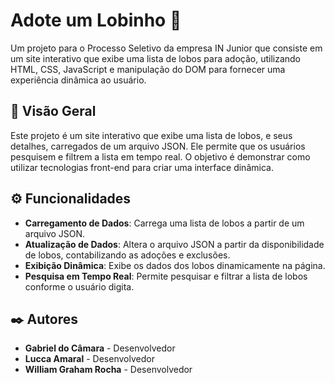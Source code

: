 # Adote um Lobinho 🐺

Um projeto para o Processo Seletivo da empresa IN Junior que consiste em um site interativo que exibe uma lista de lobos para adoção, utilizando HTML, CSS, JavaScript e manipulação do DOM para fornecer uma experiência dinâmica ao usuário.

## 🚀 Visão Geral

Este projeto é um site interativo que exibe uma lista de lobos, e seus detalhes, carregados de um arquivo JSON. Ele permite que os usuários pesquisem e filtrem a lista em tempo real. O objetivo é demonstrar como utilizar tecnologias front-end para criar uma interface dinâmica.

## ⚙️ Funcionalidades

- **Carregamento de Dados**: Carrega uma lista de lobos a partir de um arquivo JSON.
- **Atualização de Dados**: Altera o arquivo JSON a partir da disponibilidade de lobos, contabilizando as adoções e exclusões.
- **Exibição Dinâmica**: Exibe os dados dos lobos dinamicamente na página.
- **Pesquisa em Tempo Real**: Permite pesquisar e filtrar a lista de lobos conforme o usuário digita.

## ✒️ Autores

- **Gabriel do Câmara** - Desenvolvedor
- **Lucca Amaral** - Desenvolvedor
- **William Graham Rocha** - Desenvolvedor

